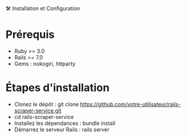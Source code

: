 🛠️ Installation et Configuration

#  Prérequis
* Ruby >= 3.0
* Rails >= 7.0
* Gems : nokogiri, httparty

# Étapes d'installation
* Clonez le dépôt : git clone https://github.com/votre-utilisateur/rails-scraper-service.git
* cd rails-scraper-service
* Installez les dépendances : bundle install
* Démarrez le serveur Rails : rails server
